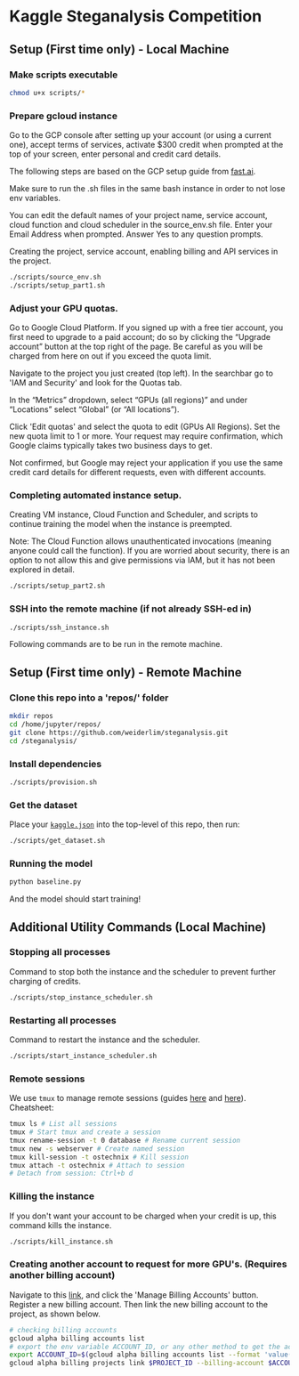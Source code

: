 # Kaggle Steganalysis Competition 

## Setup (First time only) - Local Machine

### Make scripts executable
```bash
chmod u+x scripts/*
```

### Prepare gcloud instance
Go to the GCP console after setting up your account (or using a current one), accept terms of services, activate $300 credit when prompted at the top of your screen, enter personal and credit card details. 

The following steps are based on the GCP setup guide from [fast.ai](https://course.fast.ai/start_gcp.html).

Make sure to run the .sh files in the same bash instance in order to not lose env variables.

You can edit the default names of your project name, service account, cloud function and cloud scheduler in the source_env.sh file. Enter your Email Address when prompted. Answer Yes to any question prompts.

Creating the project, service account, enabling billing and API services in the project.

```bash
./scripts/source_env.sh
./scripts/setup_part1.sh
```

### Adjust your GPU quotas.
Go to Google Cloud Platform. If you signed up with a free tier account, you first need to upgrade to a paid account; do so by clicking the “Upgrade account” button at the top right of the page. Be careful as you will be charged from here on out if you exceed the quota limit.

Navigate to the project you just created (top left). In the searchbar go to 'IAM and Security' and look for the Quotas tab. 

In the “Metrics” dropdown, select “GPUs (all regions)” and under “Locations” select “Global” (or “All locations”).

Click 'Edit quotas' and select the quota to edit (GPUs All Regions). Set the new quota limit to 1 or more. Your request may require confirmation, which Google claims typically takes two business days to get.

Not confirmed, but Google may reject your application if you use the same credit card details for different requests, even with different accounts. 

### Completing automated instance setup.
Creating VM instance, Cloud Function and Scheduler, and scripts to continue training the model when the instance is preempted. 

Note: The Cloud Function allows unauthenticated invocations (meaning anyone could call the function). If you are worried about security, there is an option to not allow this and give permissions via IAM, but it has not been explored in detail.

```bash
./scripts/setup_part2.sh
```

### SSH into the remote machine (if not already SSH-ed in)
```bash
./scripts/ssh_instance.sh
```
Following commands are to be run in the remote machine. 

## Setup (First time only) - Remote Machine

### Clone this repo into a 'repos/' folder
```bash
mkdir repos
cd /home/jupyter/repos/
git clone https://github.com/weiderlim/steganalysis.git
cd /steganalysis/
```

### Install dependencies
```bash
./scripts/provision.sh
```

### Get the dataset
Place your [`kaggle.json`](https://github.com/Kaggle/kaggle-api#api-credentials) into the top-level of this repo, then run:
```bash
./scripts/get_dataset.sh
```

### Running the model
```bash
python baseline.py
```
And the model should start training!

## Additional Utility Commands (Local Machine)

### Stopping all processes
Command to stop both the instance and the scheduler to prevent further charging of credits.
```bash
./scripts/stop_instance_scheduler.sh
```

### Restarting all processes
Command to restart the instance and the scheduler.
```bash
./scripts/start_instance_scheduler.sh
```

### Remote sessions
We use `tmux` to manage remote sessions (guides [here](https://www.hamvocke.com/blog/a-quick-and-easy-guide-to-tmux/) and [here](https://www.ostechnix.com/tmux-command-examples-to-manage-multiple-terminal-sessions/)). Cheatsheet:
```bash
tmux ls # List all sessions
tmux # Start tmux and create a session
tmux rename-session -t 0 database # Rename current session
tmux new -s webserver # Create named session
tmux kill-session -t ostechnix # Kill session
tmux attach -t ostechnix # Attach to session
# Detach from session: Ctrl+b d
```

### Killing the instance
If you don't want your account to be charged when your credit is up, this command kills the instance.
```bash
./scripts/kill_instance.sh
```

### Creating another account to request for more GPU's. (Requires another billing account)  
Navigate to this [link](https://cloud.google.com/billing/docs/how-to/payment-methods), and click the 'Manage Billing Accounts' button. Register a new billing account. Then link the new billing account to the project, as shown below. 
```bash
# checking billing accounts
gcloud alpha billing accounts list
# export the env variable ACCOUNT_ID, or any other method to get the account id before linking the new billing account to the new project. 
export ACCOUNT_ID=$(gcloud alpha billing accounts list --format 'value(ACCOUNT_ID)')
gcloud alpha billing projects link $PROJECT_ID --billing-account $ACCOUNT_ID
```


